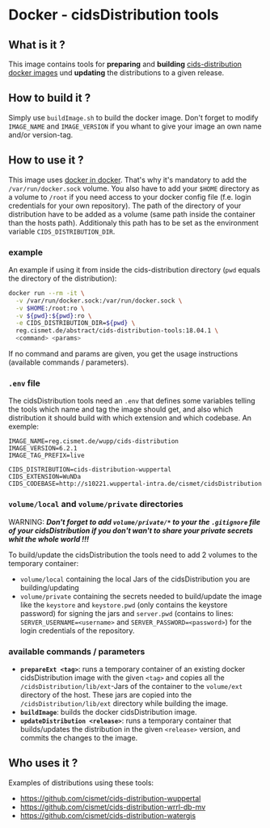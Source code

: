 # Docker - cidsDistribution tools

## What is it ?
This image contains tools for **preparing** and **building** [cids-distribution docker images](https://github.com/cismet/docker_cids-distribution) und **updating** the distributions to a given release.

## How to build it ?
Simply use `buildImage.sh` to build the docker image. Don't forget to modify `IMAGE_NAME` and `IMAGE_VERSION` if you whant to give your image an own name and/or version-tag.

## How to use it ?
This image uses [docker in docker](https://hub.docker.com/_/docker/). That's why it's mandatory to add the `/var/run/docker.sock` volume.
You also have to add your `$HOME` directory as a volume to `/root` if you need access to your docker config file (f.e. login credentials for your own repository).
The path of the directory of your distribution have to be added as a volume (same path inside the container than the hosts path). Additionaly this path has to be set as the environment variable `CIDS_DISTRIBUTION_DIR`.

### example
An example if using it from inside the cids-distribution directory (`pwd` equals the directory of the distribution):
```sh
docker run --rm -it \
  -v /var/run/docker.sock:/var/run/docker.sock \
  -v $HOME:/root:ro \
  -v ${pwd}:${pwd}:ro \
  -e CIDS_DISTRIBUTION_DIR=${pwd} \
  reg.cismet.de/abstract/cids-distribution-tools:18.04.1 \
  <command> <params>
```
If no command and params are given, you get the usage instructions (available commands / parameters).

### `.env` file
The cidsDistribution tools need an `.env` that defines some variables telling the tools which name and tag the image should get, and also which distribution it should build with which extension and which codebase. An exemple:
```
IMAGE_NAME=reg.cismet.de/wupp/cids-distribution
IMAGE_VERSION=6.2.1
IMAGE_TAG_PREFIX=live

CIDS_DISTRIBUTION=cids-distribution-wuppertal
CIDS_EXTENSION=WuNDa
CIDS_CODEBASE=http://s10221.wuppertal-intra.de/cismet/cidsDistribution
```

### `volume/local` and `volume/private` directories

WARNING: ***Don't forget to add `volume/private/*` to your the `.gitignore` file of your cidsDistribution if you don't wan't to share your private secrets whit the whole world !!!***

To build/update the cidsDistribution the tools need to add 2 volumes to the temporary container:
* `volume/local` containing the local Jars of the cidsDistribution you are building/updating
* `volume/private` containing the secrets needed to build/update the image like the `keystore` and `keystore.pwd` (only contains the keystore password) for signing the jars and `server.pwd` (contains to lines: `SERVER_USERNAME=<username>` and `SERVER_PASSWORD=<password>`) for the login credentials of the repository.

### available commands / parameters
* **`prepareExt <tag>`**: runs a temporary container of an existing docker cidsDistribution image with the given `<tag>` and copies all the `/cidsDistribution/lib/ext`-Jars of the container to the `volume/ext` directory of the host. These jars are copied into the `/cidsDistribution/lib/ext` directory while building the image.
* **`buildImage`**: builds the docker cidsDistribution image.
* **`updateDistribution <release>`**: runs a temporary container that builds/updates the distribution in the given `<release>` version, and commits the changes to the image.

## Who uses it ?
Examples of distributions using these tools: 
* https://github.com/cismet/cids-distribution-wuppertal
* https://github.com/cismet/cids-distribution-wrrl-db-mv
* https://github.com/cismet/cids-distribution-watergis
